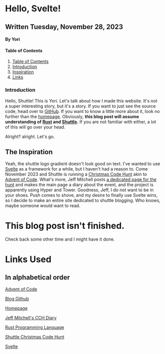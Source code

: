# Hello, Svelte!
## Written Tuesday, November 28, 2023
#### By Yori

#### Table of Contents

1. [Table of Contents](#table-of-contents)
2. [Introduction](#introduction)
3. [Inspiration](#the-inspiration)
4. [Links](#links-used)

### Introduction

Hello, Shuttle! This is Yori. Let's talk about how I made this website. It's not a super interesting story, but it's a story.
If you want to just see the source code, head over to [GitHub][this@github]. If you want to know a little more about it, look
no further than the [homepage][home]. Obviously, **this blog post will assume understanding of [Rust][rustlang] and [Shuttle][shuttlers].**
If you are not familiar with either, a lot of this will go over your head.

Alright? alright. Let's go.

<h2 class="shuttletext" id="the-inspiration">
The Inspiration
</h2>

Yeah, the shuttle logo gradient doesn't look good on text. I've wanted to use [Svelte][svelte] as a framework for a while, but I
haven't had a reason to. Come November 2023 and Shuttle is running a [Christmas Code Hunt][cch] akin to [Advent of Code][aoc].
What's more, Jeff Mitchell posts [a dedicated page for the hunt][jeffmitchelldiary] and makes the main page a diary about the event,
and the project is apparently using Hyper and Tower. Goodness, Jeff, I do not want to be in your shoes. Push comes to shove, and
my desire to finally use Svelte wins, so I decide to make an entire site dedicated to shuttle blogging. Who knows, maybe someone
would want to read.

# This blog post isn't finished.

Check back some other time and I might have it done.

# Links Used
## In alphabetical order

[Advent of Code][aoc]

[Blog Github][this@github]

[Homepage][home]

[Jeff Mitchell's CCH Diary][jeffmitchelldiary]

[Rust Programming Language][rustlang]

[Shuttle Christmas Code Hunt][cch]

[Svelte][svelte]



[aoc]: https://adventofcode.com/
[cch]: https://shuttle.rs/cch
[home]: /
[jeffmitchelldiary]: https://sentinel1909-shuttle-cch.shuttleapp.rs/
[rustlang]: https://rust-lang.org/
[shuttlers]: https://shuttle.rs/
[svelte]: https://svelte.dev/ 
[this@github]: https://github.com/proxxa/shuttle-blog/